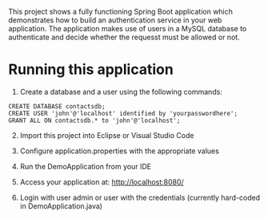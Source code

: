 This project shows a fully functioning Spring Boot application which demonstrates how to build an authentication service in your web application. The application makes use of users in a MySQL database to authenticate and decide whether the requesst must be allowed or not.

# Running this application
1. Create a database and a user using the following commands:
```
CREATE DATABASE contactsdb;
CREATE USER 'john'@'localhost' identified by 'yourpasswordhere';
GRANT ALL ON contactsdb.* to 'john'@'localhost';
```

2. Import this project into Eclipse or Visual Studio Code

3. Configure application.properties with the appropriate values
4. Run the DemoApplication from your IDE
5. Access your application at: [http://localhost:8080/](http://localhost:8080/)
6. Login with user admin or user with the credentials (currently hard-coded in DemoApplication.java)